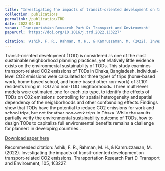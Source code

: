 ```yaml
---
title: "Investigating the impacts of transit-oriented development on transport-related CO2 emissions"
collection: publications
permalink: /publication/TRD
date: 2022-04-01
venue: 'Transportation Research Part D: Transport and Environment'
paperurl: 'https://doi.org/10.1016/j.trd.2022.103227'

citation: 'Ashik, F. R., Rahman, M. H., & Kamruzzaman, M. (2022). Investigating the impacts of transit-oriented development on transport-related CO2 emissions. Transportation Research Part D: Transport and Environment, 105, 103227'
---
```

Transit-oriented development (TOD) is considered as one of the most sustainable neighborhood planning practices, yet relatively little evidence exists on the environmental sustainability of TODs. This study examines transport-related CO2 emissions of TODs in Dhaka, Bangladesh. Individual-level CO2 emissions were calculated for three types of trips (home-based work, home-based school, and home-based other non-work) of 31,101 residents living in TOD and non-TOD neighborhoods. Three multi-level models were estimated, one for each trip type, to identify the effects of TODs on CO2 emissions, controlling for spatial heterogeneity and spatial dependency of the neighborhoods and other confounding effects. Findings show that TODs have the potential to reduce CO2 emissions for work and school trips, but not for other non-work trips in Dhaka. While the results partially verify the environmental sustainability outcome of TODs, how to design TODs to capitalize full environmental benefits remains a challenge for planners in developing countries..

[Download paper here](https://doi.org/10.1016/j.trd.2022.103227)

Recommended citation: Ashik, F. R., Rahman, M. H., & Kamruzzaman, M. (2022). Investigating the impacts of transit-oriented development on transport-related CO2 emissions. Transportation Research Part D: Transport and Environment, 105, 103227.
